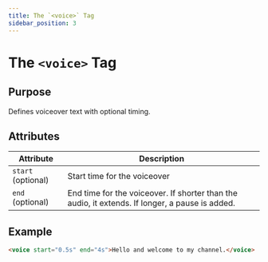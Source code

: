 ```yaml
---
title: The `<voice>` Tag
sidebar_position: 3
---
```


# The `<voice>` Tag

## **Purpose**

Defines voiceover text with optional timing.

## **Attributes**

| Attribute          | Description                                                                                     |
| ------------------ | ----------------------------------------------------------------------------------------------- |
| `start` (optional) | Start time for the voiceover                                                                    |
| `end` (optional)   | End time for the voiceover. If shorter than the audio, it extends. If longer, a pause is added. |

## **Example**

```html
<voice start="0.5s" end="4s">Hello and welcome to my channel.</voice>
```
